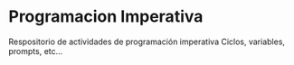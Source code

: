 # Programacion Imperativa
Respositorio de actividades de programación imperativa
Ciclos, variables, prompts, etc...

